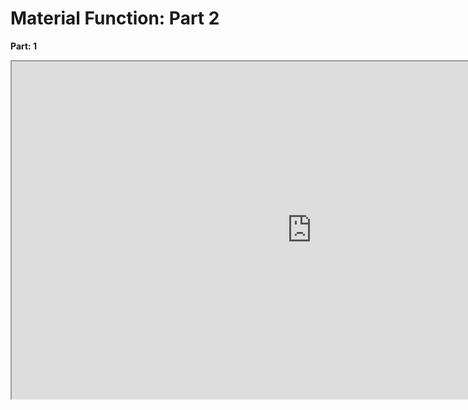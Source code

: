 # Material Function: Part 2

<p><strong>Part: 1</strong></p>
<p><iframe src="https://www.youtube.com/embed/QbJUqsDEf7o" width="960" height="540" allowfullscreen="allowfullscreen" allow="accelerometer; autoplay; clipboard-write; encrypted-media; gyroscope; picture-in-picture"></iframe></p>
<p>&nbsp;</p>